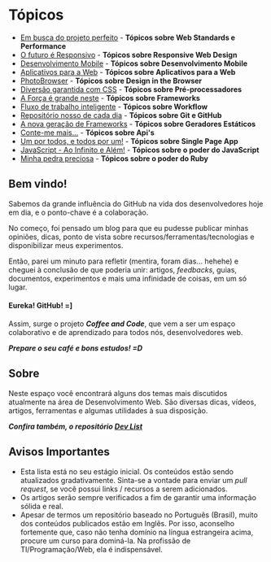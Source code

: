 # Tópicos

* [Em busca do projeto perfeito](standards-performance.md) - **Tópicos sobre Web Standards e Performance**
* [O futuro é Responsivo](responsive-web-design.md) - **Tópicos sobre Responsive Web Design**
* [Desenvolvimento Mobile](mobile-dev.md) - **Tópicos sobre Desenvolvimento Mobile**
* [Aplicativos para a Web](web-app.md) - **Tópicos sobre Aplicativos para a Web**
* [PhotoBrowser](design-in-the-browser.md) - **Tópicos sobre Design in the Browser**
* [Diversão garantida com CSS](pre-processors.md) - **Tópicos sobre Pré-processadores**
* [A Força é grande neste](frameworks.md) - **Tópicos sobre Frameworks**
* [Fluxo de trabalho inteligente](worfklow.md) - **Tópicos sobre Workflow**
* [Repositório nosso de cada dia](git-github.md) - **Tópicos sobre Git e GitHub**
* [A nova geração de Frameworks](static-generators.md) - **Tópicos sobre Geradores Estáticos**
* [Conte-me mais...](apis.md) - **Tópicos sobre Api's**
* [Um por todos, e todos por um!](single-page-app.md) - **Tópicos sobre Single Page App**
* [JavaScript - Ao Infinito e Além!](javascript-and-beyond.md) - **Tópicos sobre o poder do JavaScript**
* [Minha pedra preciosa](ruby-rails.md) - **Tópicos sobre o poder do Ruby**

## Bem vindo! ##

Sabemos da grande influência do GitHub na vida dos desenvolvedores hoje em dia, e o ponto-chave é a colaboração.

No começo, foi pensado um blog para que eu pudesse publicar minhas opiniões, dicas, ponto de vista sobre recursos/ferramentas/tecnologias e disponibilizar meus experimentos.

Então, parei um minuto para refletir (mentira, foram dias… hehehe) e cheguei à conclusão de que poderia unir: artigos, *feedbacks*, guias, documentos, experimentos e mais uma infinidade de coisas, em um só lugar.

#### Eureka! GitHub! =]

Assim, surge o projeto ***Coffee and Code***, que vem a ser um espaço colaborativo e de aprendizado para todos nós, desenvolvedores web.

***Prepare o seu café e bons estudos! =D***


## Sobre ##

Neste espaço você encontrará alguns dos temas mais discutidos atualmente na área de Desenvolvimento Web. São diversas dicas, vídeos, artigos, ferramentas e algumas utilidades à sua disposição.

***Confira também, o repositório [Dev List](https://github.com/vitorbritto/dev-list)***


## Avisos Importantes ##

* Esta lista está no seu estágio inicial. Os conteúdos estão sendo atualizados gradativamente. Sinta-se a vontade para enviar um *pull request*, se você possui links / recursos a serem adicionados.
* Os artigos serão sempre verificados a fim de garantir uma informação sólida e real.
* Apesar de termos um repositório baseado no Português (Brasil), muito dos conteúdos publicados estão em Inglês. Por isso, aconselho fortemente que, caso não tenha domínio na língua estrangeira acima, procure um curso para dominá-la. Na profissão de TI/Programação/Web, ela é indispensável.
